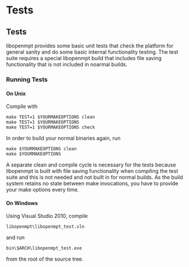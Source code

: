 
Tests
=====


## Tests

libopenmpt provides some basic unit tests that check the platform for general
sanity and do some basic internal functionality testing. The test suite
requires a special libopenmpt build that includes file saving functionality
that is not included in noarmal builds.

### Running Tests

#### On Unix

Compile with

    make TEST=1 $YOURMAKEOPTIONS clean
    make TEST=1 $YOURMAKEOPTIONS
    make TEST=1 $YOURMAKEOPTIONS check

In order to build your normal binaries again, run

    make $YOURMAKEOPTIONS clean
    make $YOURMAKEOPTIONS

A separate clean and compile cycle is necessary for the tests because
libopenmpt is built with file saving functionality when compiling the
test suite and this is not needed and not built in for normal builds.
As the build system retains no state between make invocations, you have to
provide your make options every time.

#### On Windows

Using Visual Studio 2010, compile

    libopenmpt\libopenmpt_test.sln

and run

    bin\$ARCH\libopenmpt_test.exe

from the root of the source tree.
